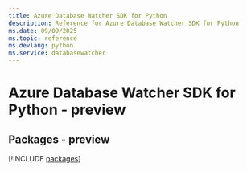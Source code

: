 ```yaml
---
title: Azure Database Watcher SDK for Python
description: Reference for Azure Database Watcher SDK for Python
ms.date: 09/09/2025
ms.topic: reference
ms.devlang: python
ms.service: databasewatcher
---
```

# Azure Database Watcher SDK for Python - preview
## Packages - preview
[!INCLUDE [packages](database-watcher-index.md)]